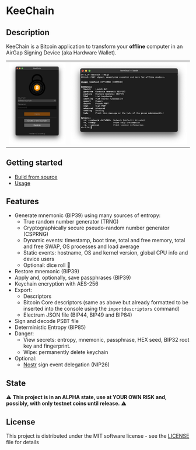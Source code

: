 # KeeChain

## Description

KeeChain is a Bitcoin application to transform your **offline** computer in an AirGap Signing Device (aka Hardware Wallet).

<table>
    <tr>
        <td> <img src="./doc/screenshots/gui.png" alt="GUI" style="max-height: 300px;"/> </td>
        <td> <img src="./doc/screenshots/terminal.png" alt="CLI" style="max-height: 300px;"/> </td>
    </tr>
</table>

## Getting started

* [Build from source](doc/build.md) 
* [Usage](doc/usage.md) 

## Features

* Generate mnemonic (BIP39) using many sources of entropy:
    - True random number generator (TRNG)
    - Cryptographically secure pseudo-random number generator (CSPRNG)
    - Dynamic events: timestamp, boot time, total and free memory, total and free SWAP, OS processes and load average
    - Static events: hostname, OS and kernel version, global CPU info and device users
    - Optional: dice roll 🎲
* Restore mnemonic (BIP39)
* Apply and, optionally, save passphrases (BIP39)
* Keychain encryption with AES-256
* Export:
    - Descriptors
    - Bitcoin Core descriptors (same as above but already formatted to be inserted into the console using the `importdescriptors` command)
    - Electrum JSON file (BIP44, BIP49 and BIP84)
* Sign and decode PSBT file
* Deterministic Entropy (BIP85)
* Danger:
    - View secrets: entropy, mnemonic, passphrase, HEX seed, BIP32 root key and fingerprint.
    - Wipe: permanently delete keychain
* Optional:
    - [Nostr](https://github.com/nostr-protocol/nostr) sign event delegation (NIP26)

## State

⚠️ **This project is in an ALPHA state, use at YOUR OWN RISK and, possibly, with only testnet coins until release.** ⚠️

## License

This project is distributed under the MIT software license - see the [LICENSE](LICENSE) file for details
